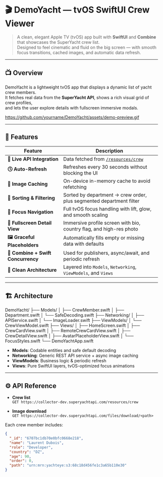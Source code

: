 # 🎬 DemoYacht — tvOS SwiftUI Crew Viewer

> A clean, elegant Apple TV (tvOS) app built with **SwiftUI** and **Combine** that showcases the SuperYacht crew list.  
> Designed to feel cinematic and fluid on the big screen — with smooth focus transitions, cached images, and automatic data refresh.

---

## 📺 Overview

DemoYacht is a lightweight tvOS app that displays a dynamic list of yacht crew members.  
It fetches real data from the **SuperYacht API**, shows a rich visual grid of crew profiles,  
and lets the user explore details with fullscreen immersive modals.

https://github.com/yourname/DemoYacht/assets/demo-preview.gif

---

## 🚀 Features

| Feature | Description |
|----------|-------------|
| **📡 Live API Integration** | Data fetched from [`/resources/crew`](https://collector-dev.superyachtapi.com/resources/crew) |
| **🕓 Auto-Refresh** | Refreshes every 30 seconds without blocking the UI |
| **💾 Image Caching** | On-device in-memory cache to avoid refetching |
| **🔢 Sorting & Filtering** | Sorted by department → crew order, plus segmented department filter |
| **🧭 Focus Navigation** | Full tvOS focus handling with lift, glow, and smooth scaling |
| **🌌 Fullscreen Detail View** | Immersive profile screen with bio, country flag, and high-res photo |
| **🖼️ Graceful Placeholders** | Automatically fills empty or missing data with defaults |
| **💬 Combine + Swift Concurrency** | Used for publishers, async/await, and periodic refresh |
| **🧱 Clean Architecture** | Layered into `Models`, `Networking`, `ViewModels`, and `Views` |

---

## 🏗️ Architecture

DemoYacht/
├── Models/
│   ├── CrewMember.swift
│   ├── Department.swift
│   └── SafeDecoding.swift
├── Networking/
│   ├── APIService.swift
│   └── ImageLoader.swift
├── ViewModels/
│   └── CrewViewModel.swift
├── Views/
│   ├── HomeScreen.swift
│   ├── CrewCardView.swift
│   ├── RemoteCrewCardView.swift
│   ├── CrewDetailView.swift
│   ├── AvatarPlaceholderView.swift
│   └── FocusStyles.swift
└── DemoYachtApp.swift


- **Models**: Codable entities and safe default decoding  
- **Networking**: Generic REST API service + async image caching  
- **ViewModels**: Business logic & periodic refresh  
- **Views**: Pure SwiftUI layers, tvOS-optimized focus animations

---

## ⚙️ API Reference

- **Crew list**  
  `GET https://collector-dev.superyachtapi.com/resources/crew`

- **Image download**  
  `GET https://collector-dev.superyachtapi.com/files/download/<path>`

Each crew member includes:
```json
{
  "_id": "6707bc1db70e0bfc0668e218",
  "name": "Laurent Dubois",
  "role": "Developer",
  "country": "DZ",
  "age": 90,
  "order": 0,
  "path": "urn:mrn:yachteye:s3:68c18d456fe1c3a65b110e30"
}
